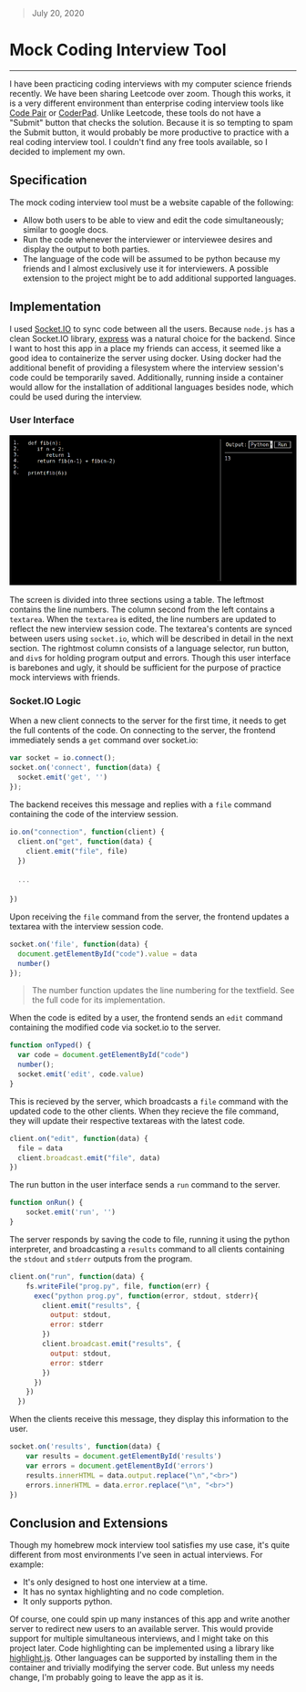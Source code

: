 > July 20, 2020

# Mock Coding Interview Tool
---

I have been practicing coding interviews with my computer science friends recently.  We have been sharing Leetcode over zoom.  Though this works, it is a very different environment than enterprise coding interview tools like [Code Pair](`https://www.hackerrank.com/products/codepair/?campaignid=1693960202&adgroupid=68741430191&adid=437658713184&gclid=CjwKCAjwgdX4BRB_EiwAg8O8Hf3MVY9G8Xdl-04nMZeergkaGS-9kdh-JR7Ecvk1xrRPyCEOV__FzRoCeyAQAvD_BwE`) or [CoderPad](https://coderpad.io/).  Unlike Leetcode, these tools do not have a "Submit" button that checks the solution.  Because it is so tempting to spam the Submit button, it would probably be more productive to practice with a real coding interview tool.  I couldn't find any free tools available, so I decided to implement my own.

## Specification

The mock coding interview tool must be a website capable of the following:
* Allow both users to be able to view and edit the code simultaneously; similar to google docs.
* Run the code whenever the interviewer or interviewee desires and display the output to both parties.  
* The language of the code will be assumed to be python because my friends and I almost exclusively use it for interviewers.  A possible extension to the project might be to add additional supported languages.

## Implementation

I used [Socket.IO](https://socket.io/) to sync code between all the users.  Because `node.js` has a clean Socket.IO library, [express](https://expressjs.com) was a natural choice for the backend.  Since I want to host this app in a place my friends can access, it seemed like a good idea to containerize the server using docker.  Using docker had the additional benefit of providing a filesystem where the interview session's code could be temporarily saved.   Additionally, running inside a container would allow for the installation of additional languages besides node, which could be used during the interview.  

### User Interface

![UI](/img/interview_tool.png)

The screen is divided into three sections using a table.  The leftmost contains the line numbers.  The column second from the left contains a `textarea`.  When the `textarea` is edited, the line numbers are updated to reflect the new interview session code.  The textarea's contents are synced between users using `socket.io`, which will be described in detail in the next section.  The rightmost column consists of a language selector, run button, and `div`s for holding program output and errors.  Though this user interface is barebones and ugly, it should be sufficient for the purpose of practice mock interviews with friends.    

### Socket.IO Logic

When a new client connects to the server for the first time, it needs to get the full contents of the code.  On connecting to the server, the frontend immediately sends a `get` command over socket.io:

```javascript
var socket = io.connect();
socket.on('connect', function(data) {
  socket.emit('get', '')
});
```

The backend receives this message and replies with a `file` command containing the code of the interview session.

```javascript
io.on("connection", function(client) {
  client.on("get", function(data) {
    client.emit("file", file)
  })

  ...

})
```

Upon receiving the `file` command from the server, the frontend updates a textarea with the interview session code.

```javascript
socket.on('file', function(data) {
  document.getElementById("code").value = data
  number()
});
```

> The number function updates the line numbering for the textfield.  See the full code for its implementation.

When the code is edited by a user, the frontend sends an `edit` command containing the modified code via socket.io to the server.  

```javascript
function onTyped() {
  var code = document.getElementById("code")
  number();
  socket.emit('edit', code.value)
}
```

This is recieved by the server, which broadcasts a `file` command with the updated code to the other clients.  When they recieve the file command, they will update their respective textareas with the latest code.

```javascript
client.on("edit", function(data) {
  file = data
  client.broadcast.emit("file", data)
})
```

The run button in the user interface sends a `run` command to the server.

```javascript
function onRun() {
    socket.emit('run', '')
}
```

The server responds by saving the code to file, running it using the python interpreter, and broadcasting a `results` command to all clients containing the `stdout` and `stderr` outputs from the program.

```javascript
client.on("run", function(data) {
    fs.writeFile("prog.py", file, function(err) {
      exec("python prog.py", function(error, stdout, stderr){
        client.emit("results", {
          output: stdout,
          error: stderr
        })
        client.broadcast.emit("results", {
          output: stdout,
          error: stderr
        })
      })
    })
  })
```

When the clients receive this message, they display this information to the user.

```javascript
socket.on('results', function(data) {
    var results = document.getElementById('results')
    var errors = document.getElementById('errors')
    results.innerHTML = data.output.replace("\n","<br>")
    errors.innerHTML = data.error.replace("\n", "<br>")
})
```

## Conclusion and Extensions

Though my homebrew mock interview tool satisfies my use case, it's quite different from most environments I've seen in actual interviews.  For example:

* It's only designed to host one interview at a time.
* It has no syntax highlighting and no code completion.
* It only supports python.

Of course, one could spin up many instances of this app and write another server to redirect new users to an available server.  This would provide support for multiple simultaneous interviews, and I might take on this project later.  Code highlighting can be implemented using a library like [highlight.js](https://highlightjs.org/).  Other languages can be supported by installing them in the container and trivially modifying the server code.  But unless my needs change, I'm probably going to leave the app as it is.
